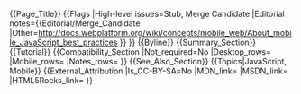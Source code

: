 {{Page_Title}}
{{Flags
|High-level issues=Stub, Merge Candidate
|Editorial notes={{Editorial/Merge_Candidate
|Other=http://docs.webplatform.org/wiki/concepts/mobile_web/About_mobile_JavaScript_best_practices
}}
}}
{{Byline}}
{{Summary_Section}}
{{Tutorial}}
{{Compatibility_Section
|Not_required=No
|Desktop_rows=
|Mobile_rows=
|Notes_rows=
}}
{{See_Also_Section}}
{{Topics|JavaScript, Mobile}}
{{External_Attribution
|Is_CC-BY-SA=No
|MDN_link=
|MSDN_link=
|HTML5Rocks_link=
}}